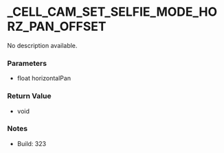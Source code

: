 # _CELL_CAM_SET_SELFIE_MODE_HORZ_PAN_OFFSET

No description available.

### Parameters
* float horizontalPan

### Return Value
* void

### Notes
* Build: 323

